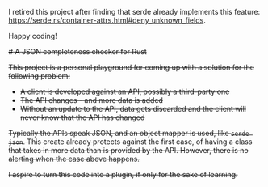 I retired this project after finding that serde already implements this feature:
https://serde.rs/container-attrs.html#deny_unknown_fields.

Happy coding!

<del>
# A JSON completeness checker for Rust

This project is a personal playground for coming up with a solution for the following problem:
* A client is developed against an API, possibly a third-party one
* The API changes - and more data is added
* Without an update to the API, data gets discarded and the client will never know that the API has changed

Typically the APIs speak JSON, and an object mapper is used, like `serde-json`.
This create already protects against the first case, of having a class that takes in more data than is provided by the API.
However, there is no alerting when the case above happens.

I aspire to turn this code into a plugin, if only for the sake of learning.
</del>
